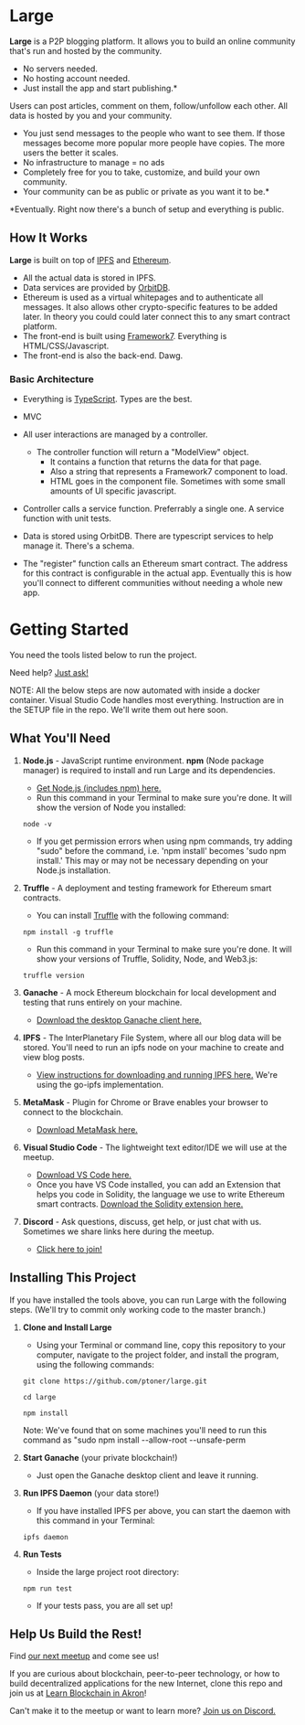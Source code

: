 # Large
**Large** is a P2P blogging platform. It allows you to build an online community that's run and hosted by the community.

* No servers needed.
* No hosting account needed.
* Just install the app and start publishing.*

Users can post articles, comment on them, follow/unfollow each other. All data is hosted by you and your community.

* You just send messages to the people who want to see them. If those messages become more popular more people have copies. The more users the better it scales.
* No infrastructure to manage = no ads
* Completely free for you to take, customize, and build your own community.
* Your community can be as public or private as you want it to be.*


*Eventually. Right now there's a bunch of setup and everything is public.

## How It Works
**Large** is built on top of [IPFS](https://github.com/ipfs/ipfs) and [Ethereum](https://github.com/ethereum/solidity).

* All the actual data is stored in IPFS.
* Data services are provided by [OrbitDB](https://github.com/orbitdb/orbit-db).
* Ethereum is used as a virtual whitepages and to authenticate all messages. It also allows other crypto-specific features to be added later. In theory you could could later connect this to any smart contract platform.
* The front-end is built using [Framework7](https://github.com/framework7io/framework7). Everything is HTML/CSS/Javascript.
* The front-end is also the back-end. Dawg.

### Basic Architecture

* Everything is [TypeScript](https://github.com/microsoft/TypeScript). Types are the best.
* MVC
* All user interactions are managed by a controller.
    * The controller function will return a "ModelView" object.
        * It contains a function that returns the data for that page.
        * Also a string that represents a Framework7 component to load.
        * HTML goes in the component file. Sometimes with some small amounts of UI specific javascript.

* Controller calls a service function. Preferrably a single one. A service function with unit tests.

* Data is stored using OrbitDB. There are typescript services to help manage it. There's a schema.

* The "register" function calls an Ethereum smart contract. The address for this contract is configurable in the actual app. Eventually this is how you'll connect to different communities without needing a whole new app.



# Getting Started
You need the tools listed below to run the project.

Need help? [Just ask!](https://discord.gg/kRydQeW)

NOTE: All the below steps are now automated with inside a docker container. Visual Studio Code handles most everything. Instruction are in the SETUP file in the repo. We'll write them out here soon.



## What You'll Need
1. **Node.js** - JavaScript runtime environment. **npm** (Node package manager) is required to install and run Large and its dependencies.
    * [Get Node.js (includes npm) here.](https://nodejs.org/en/download/)
    * Run this command in your Terminal to make sure you're done. It will show the version of Node you installed:
    ```console
    node -v
    ```
    * If you get permission errors when using npm commands, try adding "sudo" before the command, i.e. 'npm install' becomes 'sudo npm install.' This may or may not be necessary depending on your Node.js installation.

1. **Truffle** - A deployment and testing framework for Ethereum smart contracts.
    * You can install [Truffle](https://truffleframework.com/truffle) with the following command:
    ```console
    npm install -g truffle
    ```
    * Run this command in your Terminal to make sure you're done. It will show your versions of Truffle, Solidity, Node, and Web3.js:
    ```console
    truffle version
    ```

1. **Ganache** - A mock Ethereum blockchain for local development and testing that runs entirely on your machine.
    * [Download the desktop Ganache client here.](https://truffleframework.com/ganache)

1. **IPFS** - The InterPlanetary File System, where all our blog data will be stored. You'll need to run an ipfs node on your machine to create and view blog posts.
    * [View instructions for downloading and running IPFS here.](https://docs.ipfs.io/guides/guides/install/) We're using the go-ipfs implementation.

1. **MetaMask** - Plugin for Chrome or Brave enables your browser to connect to the blockchain.
    * [Download MetaMask here.](https://metamask.io/)

1. **Visual Studio Code** - The lightweight text editor/IDE we will use at the meetup.
    * [Download VS Code here.](https://code.visualstudio.com/)
    * Once you have VS Code installed, you can add an Extension that helps you code in Solidity, the language we use to write Ethereum smart contracts. [Download the Solidity extension here.](https://marketplace.visualstudio.com/items?itemName=JuanBlanco.solidity)

1. **Discord** - Ask questions, discuss, get help, or just chat with us. Sometimes we share links here during the meetup.
    * [Click here to join!](https://discord.gg/kRydQeW)

## Installing This Project
If you have installed the tools above, you can run Large with the following steps. (We'll try to commit only working code to the master branch.)

1. **Clone and Install Large**
    * Using your Terminal or command line, copy this repository to your computer, navigate to the project folder, and install the program, using the following commands:
    ```console
    git clone https://github.com/ptoner/large.git

    cd large

    npm install
    ```

    Note: We've found that on some machines you'll need to run this command as "sudo npm install --allow-root --unsafe-perm


1. **Start Ganache** (your private blockchain!)
    * Just open the Ganache desktop client and leave it running.

1. **Run IPFS Daemon** (your data store!)
    * If you have installed IPFS per above, you can start the daemon with this command in your Terminal:
    ```console
    ipfs daemon
    ```

1. **Run Tests**
    * Inside the large project root directory:
    ```console
    npm run test
    ```
    * If your tests pass, you are all set up!

## Help Us Build the Rest!
Find [our next meetup](https://www.meetup.com/Akron-DApps/) and come see us!

If you are curious about blockchain, peer-to-peer technology, or how to build decentralized applications for the new Internet, clone this repo and join us at [Learn Blockchain in Akron](https://www.meetup.com/Akron-DApps/)!

Can't make it to the meetup or want to learn more? [Join us on Discord.](https://discord.gg/kRydQeW)
